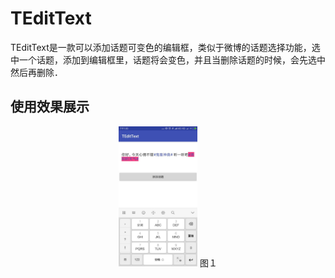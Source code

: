 # TEditText
TEditText是一款可以添加话题可变色的编辑框，类似于微博的话题选择功能，选中一个话题，添加到编辑框里，话题将会变色，并且当删除话题的时候，会先选中然后再删除．
## 使用效果展示
<center>
<img src="1.jpg" width="25%" height="25%" />
图１
</center>
